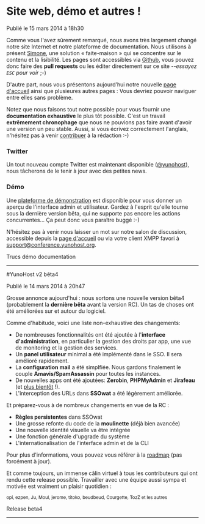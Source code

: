 # Site web, démo et autres !

<span class="badge">Publié le 15 mars 2014 à 18h30</span>

Comme vous l'avez sûrement remarqué, nous avons très largement changé notre site Internet et notre plateforme de documentation. Nous utilisons à présent [Simone](https://github.com/Kloadut/Simone), une solution « faite-maison » qui se concentre sur le contenu et la lisibilité. Les pages sont accessibles via [Github](https://github.com/YunoHost/doc), vous pouvez donc faire des **pull requests** ou les éditer directement sur ce site --*essayez `ESC` pour voir* ;-)

D'autre part, nous vous présentons aujourd’hui notre nouvelle [page d'accueil](/index_fr) ainsi que plusieures autres pages : Vous devriez pouvoir naviguer entre elles sans problème.

Notez que nous faisons tout notre possible pour vous fournir une **documentation exhaustive** le plus tôt possible. C'est un travail **extrêmement chronophage** que nous ne pouvions pas faire avant d'avoir une version un peu stable. Aussi, si vous écrivez correctement l'anglais, n'hésitez pas à venir [contribuer](/contribute_fr) à la rédaction :-)

### Twitter

Un tout nouveau compte Twitter est maintenant disponible ([@yunohost](http://twitter.com/yunohost)), nous tâcherons de le tenir à jour avec des petites news.

### Démo

Une [plateforme de démonstration](/demo_fr) est disponible pour vous donner un aperçu de l'interface admin et utilisateur. Gardez à l'esprit qu'elle tourne sous la dernière version bêta, qui ne supporte pas encore les actions concurrentes... Ça peut donc vous paraître buggé :-)


N'hésitez pas à venir nous laisser un mot sur notre salon de discussion, accessible depuis la [page d'accueil](/index_fr) ou via votre client XMPP favori à [support@conference.yunohost.org](xmpp:support@conference.yunohost.org?join).

<div class="pull-right"><span class="label label-default">Trucs</span> <span class="label label-success">démo</span> <span class="label label-warning">documentation</span></div>
<div class="clearfix"></div>

<hr>

#YunoHost v2 bêta4

<span class="badge">Publié le 14 mars 2014 à 20h47</span>

Grosse annonce aujourd'hui : nous sortons une nouvelle version bêta4 (probablement la **dernière bêta** avant la version RC). Un tas de choses ont été améliorées sur et autour du logiciel.

Comme d'habitude, voici une liste non-exhaustive des changements:

* De nombreuses fonctionnalités ont été ajoutée à l'**interface d'administration**, en particulier la gestion des droits par app, une vue de monitoring et la gestion des services.
* Un **panel utilisateur** minimal a été implémenté dans le SSO. Il sera amélioré rapidement.
* La **configuration mail** a été simplfiée. Nous gardons finalement le couple **Amavis/SpamAssassin** pour toutes les instances.
* De nouvelles apps ont été ajoutées: **Zerobin**, **PHPMyAdmin** et **Jirafeau** (et [plus bientôt](/apps_fr) !).
* L'interception des URLs dans **SSOwat** a été légèrement améliorée.

Et préparez-vous à de nombreux changements en vue de la RC :

* **Règles persistentes** dans SSOwat
* Une grosse refonte du code de la **moulinette** (déjà bien avancée)
* Une nouvelle identité visuelle va être intégrée
* Une fonction générale d'upgrade du système
* L'internationalisation de l'interface admin et de la CLI

Pour plus d'informations, vous pouvez vous référer à la [roadmap](/roadmap_fr) (pas forcément à jour).

Et comme toujours, un immense câlin virtuel à tous les contributeurs qui ont rendu cette release possible. Travailler avec une équipe aussi sympa et motivée est vraiment un plaisir quotidien :
<p class="text-muted"><small>opi, ezpen, Ju, Moul, jerome, titoko, beudbeud, Courgette, TozZ et les autres</small></p>

<div class="pull-right"><span class="label label-default">Release</span> <span class="label label-primary">beta4</span></div>
<div class="clearfix"></div>

<hr>
